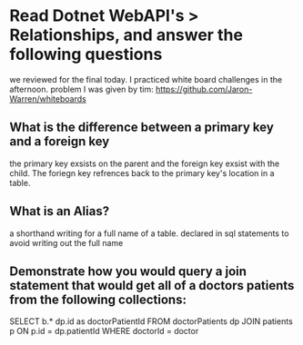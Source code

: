# Read Dotnet WebAPI's > Relationships, and answer the following questions

we reviewed for the final today. I practiced white board challenges in the afternoon. problem I was given by tim: https://github.com/Jaron-Warren/whiteboards

## What is the difference between a primary key and a foreign key

the primary key exsists on the parent and the foreign key exsist with the child. The foriegn key refrences back to the primary key's location in a table.

## What is an Alias?

a shorthand writing for a full name of a table. declared in sql statements to avoid writing out the full name

## Demonstrate how you would query a join statement that would get all of a doctors patients from the following collections:

SELECT
b.*
dp.id as doctorPatientId
FROM doctorPatients dp
JOIN patients p ON p.id = dp.patientId
WHERE doctorId = doctor

<!-- CREATE TABLE doctors (
  id INT NOT NULL AUTO_INCREMENT,
  -- CODE OMITTED
  PRIMARY KEY (id)
)

CREATE TABLE patients (
  id INT NOT NULL AUTO_INCREMENT,
  -- CODE OMITTED
  PRIMARY KEY (id)
)

CREATE TABLE doctorPatients (
  id INT NOT NULL AUTO_INCREMENT,
  doctorId INT NOT NULL,
  patientId INT NOT NULL,

  FOREIGN KEY (doctorId)
    REFERENCES doctors(id),
  FOREIGN KEY (patientId)
    REFERENCES patients(id),
) -->